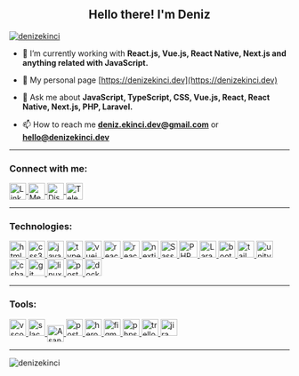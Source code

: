 <h2 align="center">Hello there! I'm Deniz</h2>

<p align="left"> 
  <a href="https://github.com/ryo-ma/github-profile-trophy">
    <img src="https://github-profile-trophy.vercel.app/?username=denizekinci&title=Commit,MultiLanguage,Repositories,Stars,PullRequest,Issues&margin-w=5&no-bg=true" alt="denizekinci" />
  </a> 
</p>

<p>
  
- 🌱 I’m currently working with **React.js, Vue.js, React Native, Next.js and anything related with JavaScript.**

- 🚀 My personal page [https://denizekinci.dev](https://denizekinci.dev)

- 💬 Ask me about **JavaScript, TypeScript, CSS, Vue.js, React, React Native, Next.js, PHP, Laravel.**

- 📫 How to reach me **deniz.ekinci.dev@gmail.com** or **hello@denizekinci.dev**

</p>

---

<h3 align="left">Connect with me:</h3>
<p align="left">
<a href="https://linkedin.com/in/sinandenizekinci" target="_blank" rel="noopener noreferrer">
  <img align="center" src="https://cdn.jsdelivr.net/gh/devicons/devicon/icons/linkedin/linkedin-original.svg" alt="LinkedIn" height="30" width="30" />
</a>
<a href="https://medium.com/@sinandenizekinci" target="_blank" rel="noopener noreferrer">
  <img align="center" src="https://logo.svgcdn.com/l/medium.svg" alt="Medium" height="30" width="30" />
</a>
<a href="https://discordapp.com/users/143058616352505856" target="_blank" rel="noopener noreferrer">
  <img align="center" src="https://static.cdnlogo.com/logos/d/52/discord.svg" alt="Discord" height="30" width="30" />
</a>
<a href="https://t.me/sinandenizekinci" target="_blank" rel="noopener noreferrer">
  <img align="center" src="https://upload.wikimedia.org/wikipedia/commons/8/82/Telegram_logo.svg" alt="Telegram" height="30" width="30" />
</a>
</p>

---

<h3 align="left">Technologies:</h3>
<p align="left"> 
<a href="https://www.w3.org/html/" target="_blank" rel="noopener noreferrer">
  <img src="https://cdn.jsdelivr.net/gh/devicons/devicon/icons/html5/html5-original.svg" alt="html5" width="30" height="30"/>
</a> 
<a href="https://www.w3schools.com/css/" target="_blank" rel="noopener noreferrer">
  <img src="https://cdn.jsdelivr.net/gh/devicons/devicon/icons/css3/css3-original.svg" alt="css3" width="30" height="30"/>
</a> 
<a href="https://developer.mozilla.org/en-US/docs/Web/JavaScript" target="_blank" rel="noopener noreferrer">
  <img src="https://cdn.jsdelivr.net/gh/devicons/devicon/icons/javascript/javascript-original.svg" alt="javascript" width="30" height="30"/>
</a> 
<a href="https://www.typescriptlang.org/" target="_blank" rel="noopener noreferrer">
  <img src="https://cdn.jsdelivr.net/gh/devicons/devicon/icons/typescript/typescript-original.svg" alt="typescript" width="30" height="30"/>
</a>
<a href="https://vuejs.org/" target="_blank" rel="noopener noreferrer">
  <img src="https://cdn.jsdelivr.net/gh/devicons/devicon/icons/vuejs/vuejs-original.svg" alt="vuejs" width="30" height="30"/>
</a>
<a href="https://reactjs.org/" target="_blank" rel="noopener noreferrer">
  <img src="https://cdn.jsdelivr.net/gh/devicons/devicon/icons/react/react-original.svg" alt="react" width="30" height="30"/>
</a> 
<a href="https://reactnative.dev/" target="_blank" rel="noopener noreferrer">
  <img src="https://reactnative.dev/img/header_logo.svg" alt="react-native" width="30" height="30"/>
</a>
<a href="https://nextjs.org/" target="_blank" rel="noopener noreferrer">
  <img src="https://cdn.jsdelivr.net/gh/devicons/devicon/icons/nextjs/nextjs-original.svg" alt="nextjs" width="30" height="30"/>
</a>
<a href="https://sass-lang.com/" target="_blank" rel="noopener noreferrer">
  <img src="https://cdn.jsdelivr.net/gh/devicons/devicon/icons/sass/sass-original.svg" alt="Sass" width="30" height="30"/>
</a> 
<a href="https://www.php.net/" target="_blank" rel="noopener noreferrer">
  <img src="https://cdn.jsdelivr.net/gh/devicons/devicon/icons/php/php-original.svg" alt="PHP" width="33" height="30"/> 
</a> 
<a href="https://laravel.com/" target="_blank" rel="noopener noreferrer">
  <img src="https://cdn.jsdelivr.net/gh/devicons/devicon/icons/laravel/laravel-original.svg" alt="Laravel" width="30" height="30"/> 
</a> 
<a href="https://getbootstrap.com" target="_blank" rel="noopener noreferrer">
  <img src="https://cdn.jsdelivr.net/gh/devicons/devicon/icons/bootstrap/bootstrap-original.svg" alt="bootstrap" width="30" height="30"/> 
</a>
<a href="https://tailwindcss.com/" target="_blank" rel="noopener noreferrer">
  <img src="https://www.vectorlogo.zone/logos/tailwindcss/tailwindcss-icon.svg" alt="tailwind" width="30" height="30"/>
</a>
<a href="https://unity.com/" target="_blank" rel="noopener noreferrer">
  <img src="https://cdn.jsdelivr.net/gh/devicons/devicon/icons/unity/unity-original.svg" alt="unity" width="30" height="30"/>
</a>
<a href="https://docs.microsoft.com/en-us/dotnet/csharp/" target="_blank" rel="noopener noreferrer">
  <img src="https://cdn.jsdelivr.net/gh/devicons/devicon/icons/csharp/csharp-original.svg" alt="csharp" width="30" height="30"/>
</a>
<a href="https://git-scm.com/" target="_blank" rel="noopener noreferrer">
  <img src="https://cdn.jsdelivr.net/gh/devicons/devicon/icons/git/git-original.svg" alt="git" width="30" height="30"/>
</a>
<a href="https://www.linux.org/" target="_blank" rel="noopener noreferrer">
  <img src="https://cdn.jsdelivr.net/gh/devicons/devicon/icons/linux/linux-original.svg" alt="linux" width="30" height="30"/>
</a> 
<a href="https://www.postgresql.org" target="_blank" rel="noopener noreferrer">
  <img src="https://cdn.jsdelivr.net/gh/devicons/devicon/icons/postgresql/postgresql-original.svg" alt="postgresql" width="30" height="30"/>
</a>
<a href="https://www.docker.com/" target="_blank" rel="noopener noreferrer">
  <img src="https://cdn.jsdelivr.net/gh/devicons/devicon/icons/docker/docker-original.svg" alt="docker" width="30" height="30"/>
</a>
</p>
  
---

<h3 align="left">Tools:</h3>
<p align="left">
<a href="https://code.visualstudio.com/" target="_blank" rel="noopener noreferrer">
  <img src="https://cdn.jsdelivr.net/gh/devicons/devicon/icons/vscode/vscode-original.svg" alt="vscode" width="30" height="30"/>
</a>
<a href="https://slack.com/" target="_blank" rel="noopener noreferrer">
  <img src="https://cdn.jsdelivr.net/gh/devicons/devicon/icons/slack/slack-original.svg" alt="slack" width="30" height="30"/>
</a>
<a href="https://asana.com" target="_blank" rel="noopener noreferrer">
  <img align="center" src="https://logo.svgcdn.com/l/asana.svg" alt="Asana" height="30" width="30" />
</a>
<a href="https://postman.com" target="_blank" rel="noopener noreferrer">
  <img src="https://www.vectorlogo.zone/logos/getpostman/getpostman-icon.svg" alt="postman" width="30" height="30"/>
</a> 
<a href="https://heroku.com" target="_blank" rel="noopener noreferrer">
  <img src="https://cdn.jsdelivr.net/gh/devicons/devicon/icons/heroku/heroku-original.svg" alt="heroku" width="30" height="30"/>
</a> 
<a href="https://www.figma.com/" target="_blank" rel="noopener noreferrer">
  <img src="https://cdn.jsdelivr.net/gh/devicons/devicon/icons/figma/figma-original.svg" alt="figma" width="30" height="30"/>
</a> 
<a href="https://www.jetbrains.com/phpstorm/" target="_blank" rel="noopener noreferrer">
  <img src="https://cdn.jsdelivr.net/gh/devicons/devicon/icons/phpstorm/phpstorm-original.svg" alt="phpstorm" width="30" height="30"/>
</a>  
<a href="https://trello.com/" target="_blank" rel="noopener noreferrer">
  <img src="https://cdn.jsdelivr.net/gh/devicons/devicon/icons/trello/trello-plain.svg" alt="trello" width="30" height="30"/>
</a>
<a href="https://www.atlassian.com/software/jira" target="_blank" rel="noopener noreferrer">
  <img src="https://cdn.jsdelivr.net/gh/devicons/devicon/icons/jira/jira-original.svg" alt="jira" width="30" height="30"/>
</a>
</p>

---

<p>
  <img align="left" src="https://github-readme-stats.vercel.app/api/top-langs?username=denizekinci&show_icons=true&theme=radical&locale=en&layout=compact" alt="denizekinci" />
</p>
<!--
<p>&nbsp;
  <img align="center" src="https://github-readme-stats.vercel.app/api?username=denizekinci&show_icons=true&theme=dark&locale=en" alt="denizekinci" width="50%" />
</p>
-->
